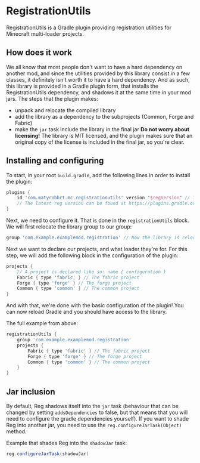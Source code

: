# RegistrationUtils

RegistrationUtils is a Gradle plugin providing registration utilities for Minecraft multi-loader projects.

## How does it work

We all know that most people don't want to have a hard dependency on another mod, and since the utilities provided by
this library consist in a few classes, it definitely isn't worth it to have a hard dependency. And as such, this library
is provided in a Gradle plugin form, that installs the RegistrationUtils dependency, and shadows it at the same time in
your mod jars. The steps that the plugin makes:

- unpack and relocate the compiled library
- add the library as a dependency to the subprojects (Common, Forge and Fabric)
- make the `jar` task include the library in the final jar
  **Do not worry about licensing!** The library is MIT licensed, and the plugin makes sure that an original copy of the
  license is included in the final jar, so you're clear.

## Installing and configuring

To start, in your root `build.gradle`, add the following lines in order to install the plugin:

```groovy
plugins {
    id 'com.matyrobbrt.mc.registrationutils' version "$regVersion" // The plugin is located at the Gradle plugin portal
    // The latest reg version can be found at https://plugins.gradle.org/plugin/com.matyrobbrt.mc.registrationutils
}
```

Next, we need to configure it. That is done in the `registrationUtils` block. We will first relocate the library group
to our group:

```groovy
group 'com.example.examplemod.registration' // Now the library is relocated to `com.example.examplemod.registration`
```

Next we want to declare our projects, and what loader they're for. For this step, we will add the following block in the
configuration of the plugin:

```groovy
projects {
    // A project is declared like so: name { configuration }
    Fabric { type 'fabric' } // The fabric project
    Forge { type 'forge' } // The forge project
    Common { type 'common' } // The common project
}
```

And with that, we're done with the basic configuration of the plugin!
You can now reload Gradle and you should have access to the library.

The full example from above:

```groovy
registrationUtils {
    group 'com.example.examplemod.registration'
    projects {
        Fabric { type 'fabric' } // The fabric project
        Forge { type 'forge' } // The forge project
        Common { type 'common' } // The common project
    }
}
```

## Jar inclusion

By default, Reg shadows itself into the `jar` task (behaviour that can be changed by setting `addsDependencies` to
false, but that means that you will need to configure the gradle dependencies yourself). If you want to shade Reg into
another jar, you need to use the `reg.configureJarTask(Object)` method. 

Example that shades Reg into the `shadowJar` task:
```groovy
reg.configureJarTask(shadowJar)
```